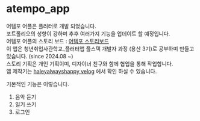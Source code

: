 # atempo_app
 어템포 어플은 플러터로 개발 되었습니다.  
 포트폴리오의 성향이 강하며 추후 여러가지 기능을 업데이트 할 예정입니다.  
 어템포 어플의 스토리 보드 : [어템포 스토리보드](https://www.figma.com/design/KZdn6xgOj5BivaMl6qRpot/a-tempo-%EC%8A%A4%ED%86%A0%EB%A6%AC%EB%B3%B4%EB%93%9C_New?node-id=2001-1992&t=KQZWrU3MYFKOW6VQ-1)  
 이 앱은 청년취업사관학교_플러터앱 풀스택 개발자 과정 (용산 3기)로 공부하며 만들고 있습니다. (since 2024.08 ~)  
 스토리 기획은 개인 기획이며, 디자이너 친구와 함께 협업을 통해 작업합니다.  
 앱 제작기는 [haleyalwayshappy velog](https://velog.io/@haleyalwayshappy/series/a-Tempo-%EC%96%B4%ED%94%8C%EC%A0%9C%EC%9E%91%EC%9D%BC%EA%B8%B0) 에서 확인 하실 수 있습니다.

 기본적인 기능은 이렇습니다.
 1. 음악 듣기
 2. 일기 쓰기
 3. 로그인 
 
